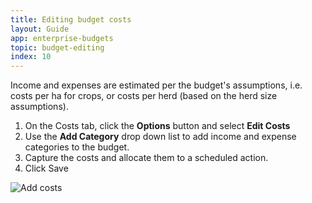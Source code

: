 ```yaml
---
title: Editing budget costs
layout: Guide
app: enterprise-budgets
topic: budget-editing
index: 10
---
```


Income and expenses are estimated per the budget's assumptions, i.e. costs per ha for crops, or costs per herd (based on the herd size assumptions). 

1. On the Costs tab, click the **Options** button and select **Edit Costs**
2. Use the **Add Category** drop down list to add income and expense categories to the budget.
3. Capture the costs and allocate them to a scheduled action.
4. Click Save

![Add costs](/images/guides/enterprise-budgets/add_costs.jpg)
